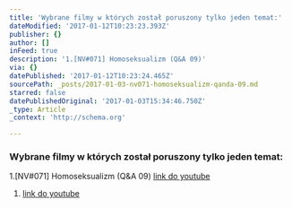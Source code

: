```yaml
---
title: 'Wybrane filmy w których został poruszony tylko jeden temat:'
dateModified: '2017-01-12T10:23:23.393Z'
publisher: {}
author: []
inFeed: true
description: '1.[NV#071] Homoseksualizm (Q&A 09)'
via: {}
datePublished: '2017-01-12T10:23:24.465Z'
sourcePath: _posts/2017-01-03-nv071-homoseksualizm-qanda-09.md
starred: false
datePublishedOriginal: '2017-01-03T15:34:46.750Z'
_type: Article
_context: 'http://schema.org'

---
```

### Wybrane filmy w których został poruszony tylko jeden temat:

1.\[NV\#071\] Homoseksualizm (Q&A 09)
[link do youtube][0]

1. [link do youtube][1]

[0]: https://www.youtube.com/watch?v=bEdvItaf3zM&t=2s
[1]: https://www.youtube.com/watch?v=aJWjigiSNbk